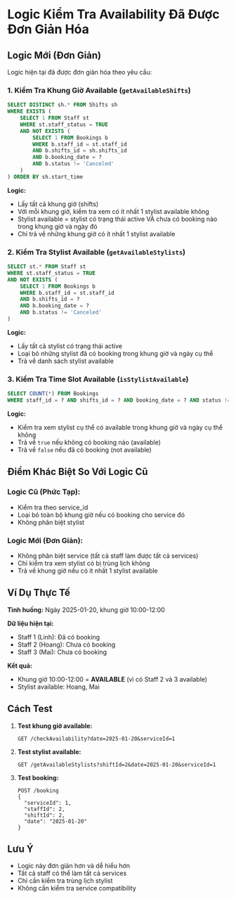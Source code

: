 # Logic Kiểm Tra Availability Đã Được Đơn Giản Hóa

## Logic Mới (Đơn Giản)

Logic hiện tại đã được đơn giản hóa theo yêu cầu:

### 1. Kiểm Tra Khung Giờ Available (`getAvailableShifts`)

```sql
SELECT DISTINCT sh.* FROM Shifts sh 
WHERE EXISTS (
    SELECT 1 FROM Staff st 
    WHERE st.staff_status = TRUE 
    AND NOT EXISTS (
        SELECT 1 FROM Bookings b 
        WHERE b.staff_id = st.staff_id 
        AND b.shifts_id = sh.shifts_id 
        AND b.booking_date = ? 
        AND b.status != 'Canceled'
    )
) ORDER BY sh.start_time
```

**Logic:**
- Lấy tất cả khung giờ (shifts)
- Với mỗi khung giờ, kiểm tra xem có ít nhất 1 stylist available không
- Stylist available = stylist có trạng thái active VÀ chưa có booking nào trong khung giờ và ngày đó
- Chỉ trả về những khung giờ có ít nhất 1 stylist available

### 2. Kiểm Tra Stylist Available (`getAvailableStylists`)

```sql
SELECT st.* FROM Staff st 
WHERE st.staff_status = TRUE 
AND NOT EXISTS (
    SELECT 1 FROM Bookings b 
    WHERE b.staff_id = st.staff_id 
    AND b.shifts_id = ? 
    AND b.booking_date = ? 
    AND b.status != 'Canceled'
)
```

**Logic:**
- Lấy tất cả stylist có trạng thái active
- Loại bỏ những stylist đã có booking trong khung giờ và ngày cụ thể
- Trả về danh sách stylist available

### 3. Kiểm Tra Time Slot Available (`isStylistAvailable`)

```sql
SELECT COUNT(*) FROM Bookings 
WHERE staff_id = ? AND shifts_id = ? AND booking_date = ? AND status != 'Canceled'
```

**Logic:**
- Kiểm tra xem stylist cụ thể có available trong khung giờ và ngày cụ thể không
- Trả về `true` nếu không có booking nào (available)
- Trả về `false` nếu đã có booking (not available)

## Điểm Khác Biệt So Với Logic Cũ

### Logic Cũ (Phức Tạp):
- Kiểm tra theo service_id
- Loại bỏ toàn bộ khung giờ nếu có booking cho service đó
- Không phân biệt stylist

### Logic Mới (Đơn Giản):
- Không phân biệt service (tất cả staff làm được tất cả services)
- Chỉ kiểm tra xem stylist có bị trùng lịch không
- Trả về khung giờ nếu có ít nhất 1 stylist available

## Ví Dụ Thực Tế

**Tình huống:** Ngày 2025-01-20, khung giờ 10:00-12:00

**Dữ liệu hiện tại:**
- Staff 1 (Linh): Đã có booking
- Staff 2 (Hoang): Chưa có booking
- Staff 3 (Mai): Chưa có booking

**Kết quả:**
- Khung giờ 10:00-12:00 = **AVAILABLE** (vì có Staff 2 và 3 available)
- Stylist available: Hoang, Mai

## Cách Test

1. **Test khung giờ available:**
   ```
   GET /checkAvailability?date=2025-01-20&serviceId=1
   ```

2. **Test stylist available:**
   ```
   GET /getAvailableStylists?shiftId=2&date=2025-01-20&serviceId=1
   ```

3. **Test booking:**
   ```
   POST /booking
   {
     "serviceId": 1,
     "staffId": 2,
     "shiftId": 2,
     "date": "2025-01-20"
   }
   ```

## Lưu Ý

- Logic này đơn giản hơn và dễ hiểu hơn
- Tất cả staff có thể làm tất cả services
- Chỉ cần kiểm tra trùng lịch stylist
- Không cần kiểm tra service compatibility 